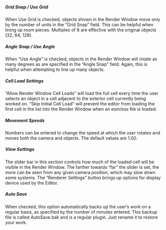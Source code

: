 ##### Grid Snap / Use Grid
When Use Grid is checked, objects shown in the Render Window move only by the number of units in the “Grid Snap” field.  This can be helpful when lining up room pieces.  Multiples of 8 are effective with the original objects (32, 64, 128).

##### Angle Snap / Use Angle
When “Use Angle” is checked, objects in the Render Window will rotate as many degrees as are specified in the “Angle Snap” field.  Again, this is helpful when attempting to line up many objects.

##### Cell Load Settings
“Allow Render Window Cell Loads” will load the full cell every time the user selects an object in a cell adjacent to the exterior cell currently being worked on.
“Skip Initial Cell Load” will prevent the editor from loading the first cell in the list into the Render Window when an esm/ess file is loaded.

##### Movement Speeds
Numbers can be entered to change the speed at which the user rotates and moves both the camera and objects.  The default values are 1.00.

##### View Settings
The slider bar in this section controls how much of the loaded cell will be visible in the Render Window.  The farther towards “far” the slider is set, the more can be seen from any given camera position, which may slow down some systems.  The “Renderer Settings” button brings up options for display device used by the Editor.

##### Auto Save
When checked, this option automatically backs up the user’s work on a regular basis, as specified by the number of minutes entered.  This backup file is called AutoSave.bak and is a regular plugin. Just rename it to restore your work. 